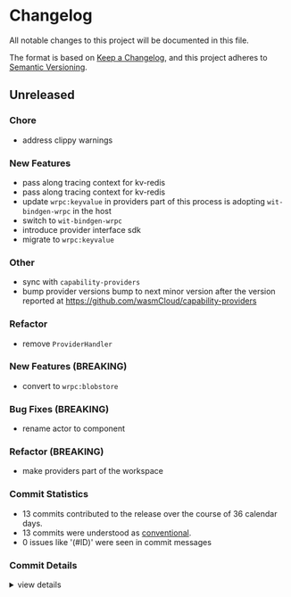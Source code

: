 # Changelog

All notable changes to this project will be documented in this file.

The format is based on [Keep a Changelog](https://keepachangelog.com/en/1.0.0/),
and this project adheres to [Semantic Versioning](https://semver.org/spec/v2.0.0.html).

## Unreleased

### Chore

 - <csr-id-5957fce86a928c7398370547d0f43c9498185441/> address clippy warnings

### New Features

 - <csr-id-74353eeeb1ee7c1023c296c92b21369e48a1a66b/> pass along tracing context for kv-redis
 - <csr-id-e48d562740be942349d3834b56a75a7cab0b560c/> pass along tracing context for kv-redis
 - <csr-id-9cd2b4034f8d5688ce250429dc14120eaf61b483/> update `wrpc:keyvalue` in providers
   part of this process is adopting `wit-bindgen-wrpc` in the host
 - <csr-id-322f471f9a8154224a50ec33517c9f5b1716d2d5/> switch to `wit-bindgen-wrpc`
 - <csr-id-a84492d15d154a272de33680f6338379fc036a3a/> introduce provider interface sdk
 - <csr-id-f56492ac6b5e6f1274a1f11b061c42cace372122/> migrate to `wrpc:keyvalue`

### Other

 - <csr-id-073b3c21581632f135d47b14b6b13ad13d7d7592/> sync with `capability-providers`
 - <csr-id-f032a962c6f1c5e1988fb65fd62ad4bc89dd1e54/> bump provider versions
   bump to next minor version after the version reported at
   https://github.com/wasmCloud/capability-providers

### Refactor

 - <csr-id-8082135282f66b5d56fe6d14bb5ce6dc510d4b63/> remove `ProviderHandler`

### New Features (BREAKING)

 - <csr-id-91874e9f4bf2b37b895a4654250203144e12815c/> convert to `wrpc:blobstore`

### Bug Fixes (BREAKING)

 - <csr-id-903955009340190283c813fa225bae514fb15c03/> rename actor to component

### Refactor (BREAKING)

 - <csr-id-005b7073e6896f68aa64348fef44ae69305acaf7/> make providers part of the workspace

### Commit Statistics

<csr-read-only-do-not-edit/>

 - 13 commits contributed to the release over the course of 36 calendar days.
 - 13 commits were understood as [conventional](https://www.conventionalcommits.org).
 - 0 issues like '(#ID)' were seen in commit messages

### Commit Details

<csr-read-only-do-not-edit/>

<details><summary>view details</summary>

 * **Uncategorized**
    - Pass along tracing context for kv-redis ([`74353ee`](https://github.com/wasmCloud/wasmCloud/commit/74353eeeb1ee7c1023c296c92b21369e48a1a66b))
    - Pass along tracing context for kv-redis ([`e48d562`](https://github.com/wasmCloud/wasmCloud/commit/e48d562740be942349d3834b56a75a7cab0b560c))
    - Address clippy warnings ([`5957fce`](https://github.com/wasmCloud/wasmCloud/commit/5957fce86a928c7398370547d0f43c9498185441))
    - Rename actor to component ([`9039550`](https://github.com/wasmCloud/wasmCloud/commit/903955009340190283c813fa225bae514fb15c03))
    - Update `wrpc:keyvalue` in providers ([`9cd2b40`](https://github.com/wasmCloud/wasmCloud/commit/9cd2b4034f8d5688ce250429dc14120eaf61b483))
    - Switch to `wit-bindgen-wrpc` ([`322f471`](https://github.com/wasmCloud/wasmCloud/commit/322f471f9a8154224a50ec33517c9f5b1716d2d5))
    - Remove `ProviderHandler` ([`8082135`](https://github.com/wasmCloud/wasmCloud/commit/8082135282f66b5d56fe6d14bb5ce6dc510d4b63))
    - Introduce provider interface sdk ([`a84492d`](https://github.com/wasmCloud/wasmCloud/commit/a84492d15d154a272de33680f6338379fc036a3a))
    - Migrate to `wrpc:keyvalue` ([`f56492a`](https://github.com/wasmCloud/wasmCloud/commit/f56492ac6b5e6f1274a1f11b061c42cace372122))
    - Convert to `wrpc:blobstore` ([`91874e9`](https://github.com/wasmCloud/wasmCloud/commit/91874e9f4bf2b37b895a4654250203144e12815c))
    - Sync with `capability-providers` ([`073b3c2`](https://github.com/wasmCloud/wasmCloud/commit/073b3c21581632f135d47b14b6b13ad13d7d7592))
    - Bump provider versions ([`f032a96`](https://github.com/wasmCloud/wasmCloud/commit/f032a962c6f1c5e1988fb65fd62ad4bc89dd1e54))
    - Make providers part of the workspace ([`005b707`](https://github.com/wasmCloud/wasmCloud/commit/005b7073e6896f68aa64348fef44ae69305acaf7))
</details>

